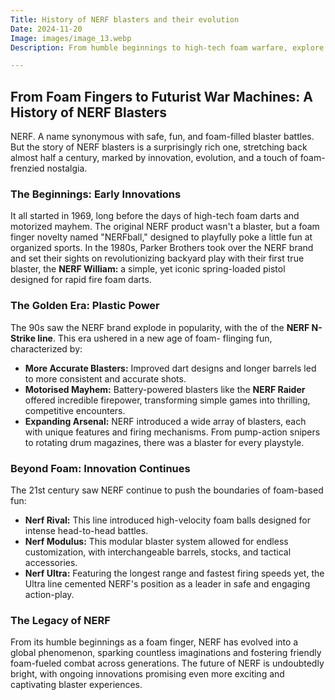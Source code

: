 ```yaml
---
Title: History of NERF blasters and their evolution
Date: 2024-11-20
Image: images/image_13.webp
Description: From humble beginnings to high-tech foam warfare, explore the captivating history of NERF blasters and their revolutionary advancements.  

---
```


##  From Foam Fingers to Futurist War Machines: A History of NERF Blasters

NERF. A name synonymous with safe, fun, and foam-filled blaster battles. But the story of NERF blasters is a surprisingly rich one, stretching back almost half a century, marked by innovation, evolution, and a touch of foam-frenzied nostalgia. 

### The Beginnings: Early Innovations

It all started in 1969, long before the days of high-tech foam darts and motorized mayhem.  The original NERF product wasn't a blaster, but a foam finger novelty named "NERFball," designed to playfully poke a little fun at organized sports. In the 1980s, Parker Brothers took over the NERF brand and set their sights on revolutionizing backyard play with their first true blaster, the **NERF William:** a simple, yet iconic spring-loaded pistol designed for rapid fire foam darts. 

### The Golden Era: Plastic Power

The 90s saw the NERF brand explode in popularity, with the  of the **NERF N-Strike line**.  This era ushered in a new age of foam- flinging fun, characterized by:

* **More Accurate Blasters:** Improved dart designs and longer barrels led to more consistent and accurate shots.
* **Motorised Mayhem:** Battery-powered blasters like the **NERF Raider** offered incredible firepower, transforming simple games into thrilling, competitive encounters.
* **Expanding Arsenal:** NERF introduced a wide array of blasters, each with unique features and firing mechanisms. From pump-action snipers to rotating drum magazines, there was a blaster for every playstyle.

### Beyond Foam: Innovation Continues

The 21st century saw NERF continue to push the boundaries of foam-based fun:

* **Nerf Rival:** This line introduced 
high-velocity foam balls designed for intense head-to-head battles.
* **Nerf Modulus:** This modular blaster system allowed for endless customization, with interchangeable barrels, stocks, and tactical accessories.
* **Nerf Ultra:** Featuring the longest range and fastest firing speeds yet, the Ultra line cemented NERF's position as a leader in safe and engaging action-play.

###  The Legacy of NERF

From its humble beginnings as a foam finger, NERF has evolved into a global phenomenon, sparking countless imaginations and fostering friendly foam-fueled combat across generations.  The future of NERF is undoubtedly bright, with ongoing innovations promising even more exciting and captivating blaster experiences. 


 
